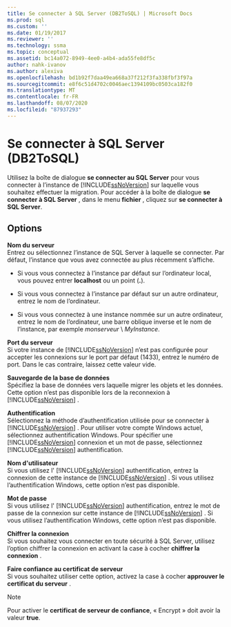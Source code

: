 ```yaml
---
title: Se connecter à SQL Server (DB2ToSQL) | Microsoft Docs
ms.prod: sql
ms.custom: ''
ms.date: 01/19/2017
ms.reviewer: ''
ms.technology: ssma
ms.topic: conceptual
ms.assetid: bc14a072-8949-4ee0-a4b4-ada55fe8df5c
author: nahk-ivanov
ms.author: alexiva
ms.openlocfilehash: bd1b92f7daa49ea668a37f212f3fa338fbf3f97a
ms.sourcegitcommit: e8f6c51d4702c0046aec1394109bc0503ca182f0
ms.translationtype: MT
ms.contentlocale: fr-FR
ms.lasthandoff: 08/07/2020
ms.locfileid: "87937293"
---
```

# <a name="connect-to-sql-server-db2tosql"></a>Se connecter à SQL Server (DB2ToSQL)
Utilisez la boîte de dialogue **se connecter au SQL Server** pour vous connecter à l’instance de [!INCLUDE[ssNoVersion](../../includes/ssnoversion-md.md)] sur laquelle vous souhaitez effectuer la migration. Pour accéder à la boîte de dialogue **se connecter à SQL Server** , dans le menu **fichier** , cliquez sur **se connecter à SQL Server**.  
  
## <a name="options"></a>Options  
**Nom du serveur**  
Entrez ou sélectionnez l’instance de SQL Server à laquelle se connecter. Par défaut, l’instance que vous avez connectée au plus récemment s’affiche.  
  
-   Si vous vous connectez à l’instance par défaut sur l’ordinateur local, vous pouvez entrer **localhost** ou un point (**.**).  
  
-   Si vous vous connectez à l’instance par défaut sur un autre ordinateur, entrez le nom de l’ordinateur.  
  
-   Si vous vous connectez à une instance nommée sur un autre ordinateur, entrez le nom de l’ordinateur, une barre oblique inverse et le nom de l’instance, par exemple *monserveur* \\ *MyInstance*.  
  
**Port du serveur**  
Si votre instance de [!INCLUDE[ssNoVersion](../../includes/ssnoversion-md.md)] n’est pas configurée pour accepter les connexions sur le port par défaut (1433), entrez le numéro de port. Dans le cas contraire, laissez cette valeur vide.  
  
**Sauvegarde de la base de données**  
Spécifiez la base de données vers laquelle migrer les objets et les données. Cette option n’est pas disponible lors de la reconnexion à [!INCLUDE[ssNoVersion](../../includes/ssnoversion-md.md)] .  
  
**Authentification**  
Sélectionnez la méthode d’authentification utilisée pour se connecter à [!INCLUDE[ssNoVersion](../../includes/ssnoversion-md.md)] . Pour utiliser votre compte Windows actuel, sélectionnez authentification Windows. Pour spécifier une [!INCLUDE[ssNoVersion](../../includes/ssnoversion-md.md)] connexion et un mot de passe, sélectionnez [!INCLUDE[ssNoVersion](../../includes/ssnoversion-md.md)] authentification.  
  
**Nom d'utilisateur**  
Si vous utilisez l' [!INCLUDE[ssNoVersion](../../includes/ssnoversion-md.md)] authentification, entrez la connexion de cette instance de [!INCLUDE[ssNoVersion](../../includes/ssnoversion-md.md)] . Si vous utilisez l’authentification Windows, cette option n’est pas disponible.  
  
**Mot de passe**  
Si vous utilisez l' [!INCLUDE[ssNoVersion](../../includes/ssnoversion-md.md)] authentification, entrez le mot de passe de la connexion sur cette instance de [!INCLUDE[ssNoVersion](../../includes/ssnoversion-md.md)] . Si vous utilisez l’authentification Windows, cette option n’est pas disponible.  
  
**Chiffrer la connexion**  
Si vous souhaitez vous connecter en toute sécurité à SQL Server, utilisez l’option chiffrer la connexion en activant la case à cocher **chiffrer la connexion** .  
  
**Faire confiance au certificat de serveur**  
Si vous souhaitez utiliser cette option, activez la case à cocher **approuver le certificat du serveur** .  
  
> [!NOTE]  
> Pour activer le **certificat de serveur de confiance**, « Encrypt » doit avoir la valeur **true**.  
  
